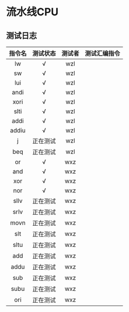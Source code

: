 # 流水线CPU

## 测试日志

|指令名|测试状态|测试者|测试汇编指令|
|:--:|:--:|:--:|:--:|
|lw| √ | wzl | |
|sw| √ | wzl | |
|lui| √ | wzl| |
|andi| √ | wzl | |
|xori| √ | wzl | |
|slti| √| wzl | |
|addi| √ | wzl | |
|addiu| √ | wzl | |
| j  | 正在测试 | wzl |  |
| beq  | 正在测试 | wzl |  |
|or| √ |wxz | |
|and| √ |wxz | |
|xor| √ |wxz| |
|nor| √ |wxz| |
|sllv| 正在测试 | wxz| |
|srlv| 正在测试| wxz | |
|movn|正在测试 | wxz| |
|slt|正在测试 | wxz| |
| sltu |正在测试 | wxz |  |
| add |正在测试 | wxz |  |
| addu |正在测试 | wxz |  |
| sub | 正在测试 | wxz |  |
| subu | 正在测试 | wxz |  |
| ori  | 正在测试 | wxz |  |

